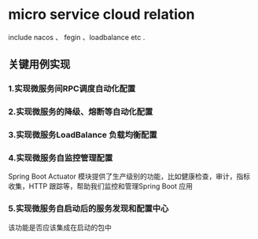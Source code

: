# micro service cloud relation
include nacos 、 fegin 、loadbalance etc .


## 关键用例实现
### 1.实现微服务间RPC调度自动化配置



### 2.实现微服务的降级、熔断等自动化配置


### 3.实现微服务LoadBalance 负载均衡配置


### 4.实现微服务自监控管理配置
Spring Boot Actuator 模块提供了生产级别的功能，比如健康检查，审计，指标收集，HTTP 跟踪等，帮助我们监控和管理Spring Boot 应用

### 5.实现微服务自启动后的服务发现和配置中心
 该功能是否应该集成在启动的包中